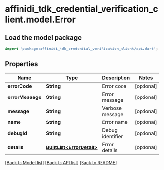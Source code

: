 # affinidi_tdk_credential_verification_client.model.Error

## Load the model package

```dart
import 'package:affinidi_tdk_credential_verification_client/api.dart';
```

## Properties

| Name             | Type                                               | Description      | Notes      |
| ---------------- | -------------------------------------------------- | ---------------- | ---------- |
| **errorCode**    | **String**                                         | Error code       | [optional] |
| **errorMessage** | **String**                                         | Error message    | [optional] |
| **message**      | **String**                                         | Verbose message  | [optional] |
| **name**         | **String**                                         | Error name       | [optional] |
| **debugId**      | **String**                                         | Debug identifier | [optional] |
| **details**      | [**BuiltList&lt;ErrorDetail&gt;**](ErrorDetail.md) | Error details    | [optional] |

[[Back to Model list]](../README.md#documentation-for-models) [[Back to API list]](../README.md#documentation-for-api-endpoints) [[Back to README]](../README.md)
